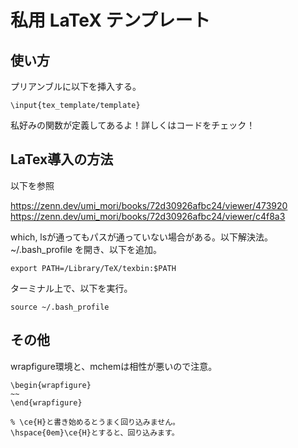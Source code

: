 # 私用 LaTeX テンプレート


## 使い方
プリアンブルに以下を挿入する。
```
\input{tex_template/template}
```

私好みの関数が定義してあるよ！詳しくはコードをチェック！


## LaTex導入の方法

以下を参照

https://zenn.dev/umi_mori/books/72d30926afbc24/viewer/473920
https://zenn.dev/umi_mori/books/72d30926afbc24/viewer/c4f8a3

which, lsが通ってもパスが通っていない場合がある。以下解決法。
~/.bash_profile を開き、以下を追加。

    export PATH=/Library/TeX/texbin:$PATH

ターミナル上で、以下を実行。

    source ~/.bash_profile


## その他

wrapfigure環境と、mchemは相性が悪いので注意。
```
\begin{wrapfigure}
~~
\end{wrapfigure}

% \ce{H}と書き始めるとうまく回り込みません。
\hspace{0em}\ce{H}とすると、回り込みます。
```
